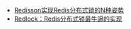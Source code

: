 * [Redisson实现Redis分布式锁的N种姿势](https://developer.aliyun.com/article/674395)
* [Redlock：Redis分布式锁最牛逼的实现](https://mp.weixin.qq.com/s?spm=a2c6h.12873639.0.0.58dc7e90bez1el&__biz=MzU5ODUwNzY1Nw==&mid=2247484155&idx=1&sn=0c73f45f2f641ba0bf4399f57170ac9b&scene=21#wechat_redirect)